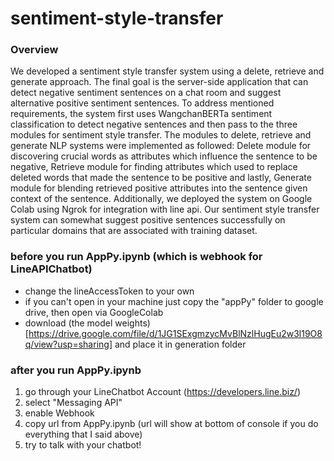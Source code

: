# sentiment-style-transfer

### Overview
We developed a sentiment style transfer system using a delete, retrieve and generate approach. The final goal is the server-side application that can detect negative sentiment sentences on a chat room and suggest alternative positive sentiment sentences. To address mentioned requirements, the system first uses WangchanBERTa sentiment classification to detect negative sentences and then pass to the three modules for sentiment style transfer.  The modules to delete, retrieve and generate NLP systems were implemented as followed: Delete module for discovering crucial words as attributes which influence the sentence to be negative, Retrieve module for finding attributes which used to replace deleted words that made the sentence to be positive and lastly, Generate module for blending retrieved positive attributes into the sentence given context of the sentence. Additionally, we deployed the system on Google Colab using Ngrok for integration with line api. Our sentiment style transfer system can somewhat suggest positive sentences successfully on particular domains that are associated with training dataset.

### before you run AppPy.ipynb (which is webhook for LineAPIChatbot)
- change the lineAccessToken to your own 
- if you can't open in your machine just copy the "appPy" folder to google drive, then open via GoogleColab
- download (the model weights)[https://drive.google.com/file/d/1JG1SExgmzycMvBlNzlHugEu2w3l19O8q/view?usp=sharing] and place it in generation folder

### after you run AppPy.ipynb
1. go through your LineChatbot Account (https://developers.line.biz/)
2. select "Messaging API"
3. enable Webhook
4. copy url from AppPy.ipynb (url will show at bottom of console if you do everything that I said above)
5. try to talk with your chatbot!




